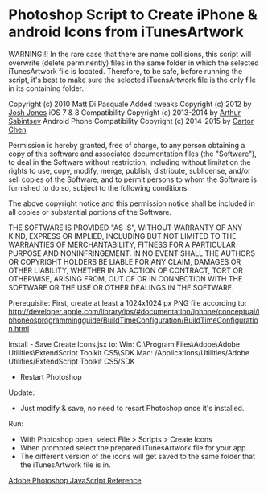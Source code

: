 # Photoshop Script to Create iPhone & android Icons from iTunesArtwork

WARNING!!! In the rare case that there are name collisions, this script will overwrite (delete perminently) files in the same folder in which the selected iTunesArtwork file is located. Therefore, to be safe, before running the script, it's best to make sure the selected iTuensArtwork file is the only file in its containing folder.

Copyright (c) 2010 Matt Di Pasquale 
Added tweaks Copyright (c) 2012 by [Josh Jones](http://www.appsbynight.com)
iOS 7 & 8 Compatibility Copyright (c) 2013-2014 by [Arthur Sabintsev](http://www.sabintsev.com)
Android Phone Compatibility Copyright (c) 2014-2015 by [Cartor Chen](https://github.com/cartor)

Permission is hereby granted, free of charge, to any person obtaining a copy of this software and associated documentation files (the "Software"), to deal in the Software without restriction, including without limitation the rights to use, copy, modify, merge, publish, distribute, sublicense, and/or sell copies of the Software, and to permit persons to whom the Software is furnished to do so, subject to the following conditions:

The above copyright notice and this permission notice shall be included in all copies or substantial portions of the Software.

THE SOFTWARE IS PROVIDED "AS IS", WITHOUT WARRANTY OF ANY KIND, EXPRESS OR IMPLIED, INCLUDING BUT NOT LIMITED TO THE WARRANTIES OF MERCHANTABILITY, FITNESS FOR A PARTICULAR PURPOSE AND NONINFRINGEMENT. IN NO EVENT SHALL THE AUTHORS OR COPYRIGHT HOLDERS BE LIABLE FOR ANY CLAIM, DAMAGES OR OTHER LIABILITY, WHETHER IN AN ACTION OF CONTRACT, TORT OR OTHERWISE, ARISING FROM, OUT OF OR IN CONNECTION WITH THE SOFTWARE OR THE USE OR OTHER DEALINGS IN THE SOFTWARE.

Prerequisite:
 First, create at least a 1024x1024 px PNG file according to:
  http://developer.apple.com/library/ios/#documentation/iphone/conceptual/iphoneosprogrammingguide/BuildTimeConfiguration/BuildTimeConfiguration.html
  
Install - Save Create Icons.jsx to:
   Win: C:\Program Files\Adobe\Adobe Utilities\ExtendScript Toolkit CS5\SDK
   Mac: /Applications/Utilities/Adobe Utilities/ExtendScript Toolkit CS5/SDK
* Restart Photoshop

Update:
 * Just modify & save, no need to resart Photoshop once it's installed.

Run:
 * With Photoshop open, select File > Scripts > Create Icons
 * When prompted select the prepared iTunesArtwork file for your app.
 * The different version of the icons will get saved to the same folder that the iTunesArtwork file is in.

[Adobe Photoshop JavaScript Reference](http://www.adobe.com/devnet/photoshop/scripting.html)

